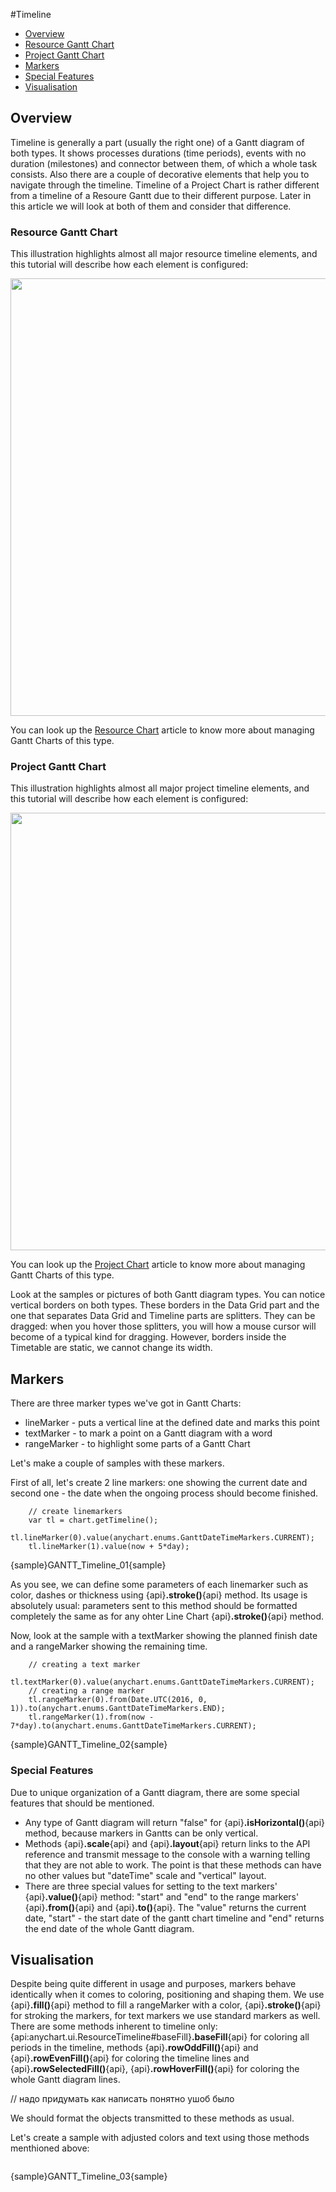 #Timeline


* [Overview](#overview)
 * [Resource Gantt Chart](#resource_gantt_chart)
 * [Project Gantt Chart](#project_gantt_chart)
* [Markers](#markers)
 * [Special Features](#special_features)
* [Visualisation](#visualisation)

## Overview

Timeline is generally a part (usually the right one) of a Gantt diagram of both types. It shows processes durations (time periods), events with no duration (milestones) and connector between them, of which a whole task consists. Also there are a couple of decorative elements that help you to navigate through the timeline.
Timeline of a Project Chart is rather different from a timeline of a Resoure Gantt due to their different purpose. Later in this article we will look at both of them and consider that difference.

### Resource Gantt Chart
This illustration highlights almost all major resource timeline elements, and this tutorial will describe how each element is configured:

<img width="700" src ="http://static.anychart.com/images/resource_timeline.jpg" />

You can look up the [Resource Chart](Resource_Chart) article to know more about managing Gantt Charts of this type.


### Project Gantt Chart
This illustration highlights almost all major project timeline elements, and this tutorial will describe how each element is configured:

<img width="700" src ="http://static.anychart.com/images/project_timeline.jpg" />

You can look up the [Project Chart](Project_Chart) article to know more about managing Gantt Charts of this type.

Look at the samples or pictures of both Gantt diagram types. You can notice vertical borders on both types. These borders in the Data Grid part and the one that separates Data Grid and Timeline parts are splitters. They can be dragged: when you hover those splitters, you will how a mouse cursor will become of a typical kind for dragging. However, borders inside the Timetable are static, we cannot change its width.

## Markers

There are three marker types we've got in Gantt Charts:

* lineMarker - puts a vertical line at the defined date and marks this point
* textMarker - to mark a point on a Gantt diagram with a word
* rangeMarker - to highlight some parts of a Gantt Chart

Let's make a couple of samples with these markers.

First of all, let's create 2 line markers: one showing the current date and second one - the date when the ongoing process should become finished.

```
	// create linemarkers
	var tl = chart.getTimeline();
	tl.lineMarker(0).value(anychart.enums.GanttDateTimeMarkers.CURRENT);
	tl.lineMarker(1).value(now + 5*day);
```
{sample}GANTT\_Timeline\_01{sample}

As you see, we can define some parameters of each linemarker such as color, dashes or thickness using {api}**.stroke()**{api} method. Its usage is absolutely usual: parameters sent to this method should be formatted completely the same as for any ohter Line Chart {api}**.stroke()**{api} method.

Now, look at the sample with a textMarker showing the planned finish date and a rangeMarker showing the remaining time.

```
	// creating a text marker
	tl.textMarker(0).value(anychart.enums.GanttDateTimeMarkers.CURRENT);
	// creating a range marker
	tl.rangeMarker(0).from(Date.UTC(2016, 0, 1)).to(anychart.enums.GanttDateTimeMarkers.END);
	tl.rangeMarker(1).from(now - 7*day).to(anychart.enums.GanttDateTimeMarkers.CURRENT);
```
{sample}GANTT\_Timeline\_02{sample}


### Special Features

Due to unique organization of a Gantt diagram, there are some special features that should be mentioned.

* Any type of Gantt diagram will return "false" for {api}**.isHorizontal()**{api} method, because markers in Gantts can be only vertical.
* Methods {api}**.scale**{api} and {api}**.layout**{api} return links to the API reference and transmit message to the console with a warning telling that they are not able to work. The point is that these methods can have no other values but "dateTime" scale and "vertical" layout.
* There are three special values for setting to the text markers' {api}**.value()**{api} method: "start" and "end" to the range markers' {api}**.from()**{api} and {api}**.to()**{api}. The "value" returns the current date, "start" - the start date of the gantt chart timeline and "end" returns the end date of the whole Gantt diagram.


## Visualisation

Despite being quite different in usage and purposes, markers behave identically when it comes to coloring, positioning and shaping them. We use {api}**.fill()**{api} method to fill a rangeMarker with a color, {api}**.stroke()**{api} for stroking the markers, for text markers we use standard markers as well. There are some methods inherent to timeline only: {api:anychart.ui.ResourceTimeline#baseFill}**.baseFill**{api} for coloring all periods in the timeline, methods {api}**.rowOddFill()**{api} and {api}**.rowEvenFill()**{api} for coloring the timeline lines and {api}**.rowSelectedFill()**{api}, {api}**.rowHoverFill()**{api} for coloring the whole Gantt diagram lines. 

// надо придумать как написать понятно ушоб было


We should format the objects transmitted to these methods as usual. 

Let's create a sample with adjusted colors and text using those methods menthioned above:

```

```
{sample}GANTT\_Timeline\_03{sample}